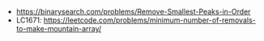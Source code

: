 - https://binarysearch.com/problems/Remove-Smallest-Peaks-in-Order
- LC1671: https://leetcode.com/problems/minimum-number-of-removals-to-make-mountain-array/
